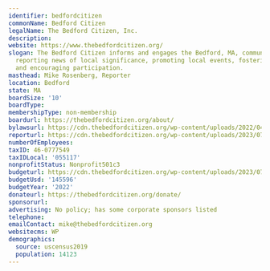 ```yaml
---
identifier: bedfordcitizen
commonName: Bedford Citizen
legalName: The Bedford Citizen, Inc.
description:
website: https://www.thebedfordcitizen.org/
slogan: The Bedford Citizen informs and engages the Bedford, MA, community through
  reporting news of local significance, promoting local events, fostering connectivity,
  and encouraging participation.
masthead: Mike Rosenberg, Reporter
location: Bedford
state: MA
boardSize: '10'
boardType:
membershipType: non-membership
boardurl: https://thebedfordcitizen.org/about/
bylawsurl: https://cdn.thebedfordcitizen.org/wp-content/uploads/2022/04/BY-LAWS.pdf
reporturl: https://cdn.thebedfordcitizen.org/wp-content/uploads/2023/07/ANNUAL-REPORT-2022-ONLINE-FINAL.pdf
numberOfEmployees:
taxID: 46-0777549
taxIDLocal: '055117'
nonprofitStatus: Nonprofit501c3
budgeturl: https://cdn.thebedfordcitizen.org/wp-content/uploads/2023/07/ANNUAL-REPORT-2022-ONLINE-FINAL.pdf
budgetUsd: '145596'
budgetYear: '2022'
donateurl: https://thebedfordcitizen.org/donate/
sponsorurl:
advertising: No policy; has some corporate sponsors listed
telephone:
emailContact: mike@thebedfordcitizen.org
websitecms: WP
demographics:
  source: uscensus2019
  population: 14123
---
```

